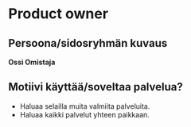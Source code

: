 # Product owner


## Persoona/sidosryhmän kuvaus


**Ossi Omistaja**

## Motiivi käyttää/soveltaa palvelua? 

* Haluaa selailla muita valmiita palveluita.
* Haluaa kaikki palvelut yhteen paikkaan.